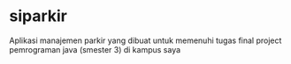 # siparkir
Aplikasi manajemen parkir yang dibuat untuk memenuhi tugas final project pemrograman java (smester 3) di kampus saya
